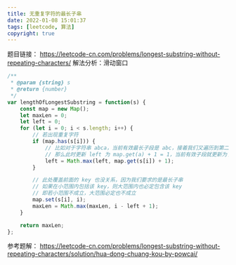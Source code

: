 ```yaml
---
title: 无重复字符的最长子串
date: 2022-01-08 15:01:37
tags: [leetcode, 算法]
copyright: true
---
```

题目链接：
https://leetcode-cn.com/problems/longest-substring-without-repeating-characters/
解法分析：滑动窗口
```js
/**
 * @param {string} s
 * @return {number}
 */
var lengthOfLongestSubstring = function(s) {
    const map = new Map();
    let maxLen = 0;
    let left = 0;
    for (let i = 0; i < s.length; i++) {
        // 若出现重复字符
        if (map.has(s[i])) {
            // 比如对于字符串 abca，当前有效最长子段是 abc，接着我们又遍历到第二个 a
            // 那么此时更新 left 为 map.get(a) + 1 = 1，当前有效子段就更新为了 bca
            left = Math.max(left, map.get(s[i]) + 1);
        }

        // 此处覆盖前面的 key 也没关系，因为我们要求的是最长子串
        // 如果在小范围内包括该 key，则大范围内也必定包含该 key
        // 即若小范围不成立，大范围必定也不成立
        map.set(s[i], i);
        maxLen = Math.max(maxLen, i - left + 1);
    }

    return maxLen;
};
```

参考题解：
https://leetcode-cn.com/problems/longest-substring-without-repeating-characters/solution/hua-dong-chuang-kou-by-powcai/